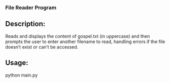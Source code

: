 ### File Reader Program

## Description:
Reads and displays the content of gospel.txt (in uppercase) and then prompts the user to enter another filename to read, handling errors if the file doesn’t exist or can’t be accessed.

## Usage:

python main.py